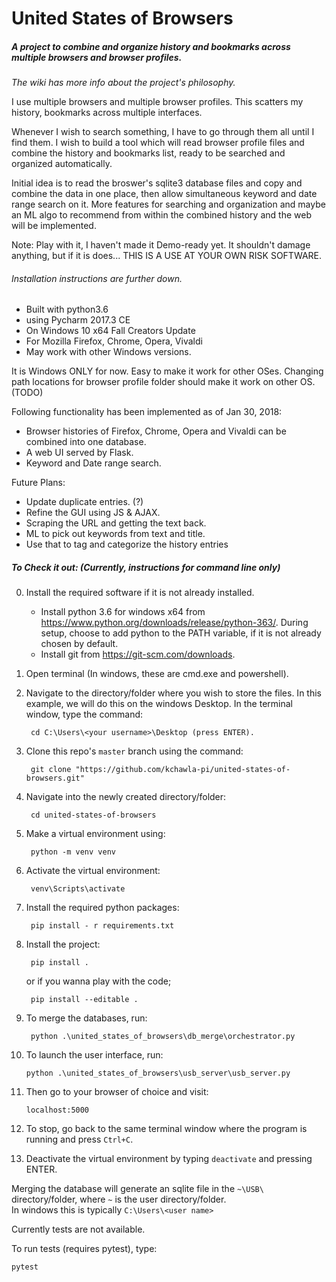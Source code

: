# United States of Browsers
##### A project to combine and organize history and bookmarks across multiple browsers and browser profiles.

*The wiki has more info about the project's philosophy.*

I use multiple browsers and multiple browser profiles. This scatters my history, bookmarks across multiple interfaces. 

Whenever I wish to search something, I have to go through them all until I find them. I wish to build a tool which will read browser profile files and combine the history and bookmarks list, ready to be searched and organized automatically.

Initial idea is to read the broswer's sqlite3 database files and copy and combine the data in one place, then allow simultaneous keyword and date range search on it. More features for searching and organization and maybe an ML algo to recommend from within the combined history and the web will be implemented.

Note: Play with it, I haven't made it Demo-ready yet.
It shouldn't damage anything, but if it is does...
THIS IS A USE AT YOUR OWN RISK SOFTWARE.

###### Installation instructions are further down.

 - Built with python3.6
 - using Pycharm 2017.3 CE
 - On Windows 10 x64 Fall Creators Update
 - For Mozilla Firefox, Chrome, Opera, Vivaldi
 - May work with other Windows versions.

It is Windows ONLY for now. Easy to make it work for other OSes.
Changing path locations for browser profile folder should make it work on other OS. (TODO)

Following functionality has been implemented as of Jan 30, 2018:
 - Browser histories of Firefox, Chrome, Opera and Vivaldi can be combined into one database.
 - A web UI served by Flask.
 - Keyword and Date range search.
  
  
Future Plans:  
 - Update duplicate entries. (?)
 - Refine the GUI using JS & AJAX.
 - Scraping the URL and getting the text back.
 - ML to pick out keywords from text and title.
 - Use that to tag and categorize the history entries

##### To Check it out: (Currently, instructions for command line only)

0. Install the required software if it is not already installed.  
     - Install python 3.6 for windows x64 from https://www.python.org/downloads/release/python-363/.
     During setup, choose to add python to the PATH variable, if it is not already chosen by default.
     - Install git from https://git-scm.com/downloads.
1. Open terminal (In windows, these are cmd.exe and powershell).
2. Navigate to the directory/folder where you wish to store the files.
     In this example, we will do this on the windows Desktop.
     In the terminal window, type the command:

        cd C:\Users\<your username>\Desktop (press ENTER).
3. Clone this repo's `master` branch using the command:

        git clone "https://github.com/kchawla-pi/united-states-of-browsers.git"
4. Navigate into the newly created directory/folder:

        cd united-states-of-browsers
5. Make a virtual environment using:

        python -m venv venv
6. Activate the virtual environment:

        venv\Scripts\activate
7. Install the required python packages:

        pip install - r requirements.txt
8. Install the project:

        pip install .
      or if you wanna play with the code;
        
        pip install --editable .
        
9. To merge the databases, run:

        python .\united_states_of_browsers\db_merge\orchestrator.py

10. To launch the user interface, run:

        python .\united_states_of_browsers\usb_server\usb_server.py
11. Then go to your browser of choice and visit:

        localhost:5000
12. To stop, go back to the same terminal window  where the program is running and press `Ctrl+C`.
13. Deactivate the virtual environment by typing `deactivate` and pressing ENTER.

Merging the database will generate an sqlite file in the `~\USB\` directory/folder, where `~` is the user directory/folder.  
In windows this is typically `C:\Users\<user name>`

Currently tests are not available.

To run tests (requires pytest), type:

    pytest

